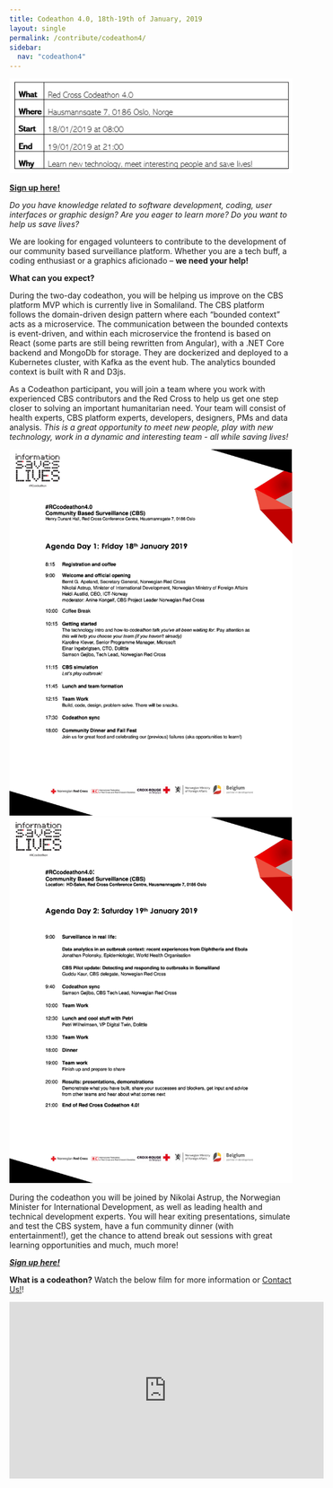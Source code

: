 ```yaml
---
title: Codeathon 4.0, 18th-19th of January, 2019
layout: single
permalink: /contribute/codeathon4/
sidebar:
  nav: "codeathon4"
---
```


<a href="/assets/images/timetablecodeathon1.png"><img src="/assets/images/timetablecodeathon1.png"></a>

[**Sign up here!**](https://events.provisoevent.no/r%C3%B8dekors/events/RedCrossCodeathon4/register) 

*Do you have knowledge related to software development, coding, user interfaces or graphic design? Are you eager to learn more? Do you want to help us save lives?* 

We are looking for engaged volunteers to contribute to the development of our community based surveillance platform. Whether you are a tech buff, a coding enthusiast or a graphics aficionado – **we need your help!** 

**What can you expect?** 

During the two-day codeathon, you will be helping us improve on the CBS platform MVP which is currently live in Somaliland. The CBS platform follows the domain-driven design pattern where each “bounded context” acts as a microservice. The communication between the bounded contexts is event-driven, and within each microservice the frontend is based on React (some parts are still being rewritten from Angular), with a .NET Core backend and MongoDb for storage. They are dockerized and deployed to a Kubernetes cluster, with Kafka as the event hub. The analytics bounded context is built with R and D3js. 

As a Codeathon participant, you will join a team where you work with experienced CBS contributors and the Red Cross to help us get one step closer to solving an important humanitarian need. Your team will consist of health experts, CBS platform experts, developers, designers, PMs and data analysis. *This is a great opportunity to meet new people, play with new technology, work in a dynamic and interesting team - all while saving lives!* 

<a href="/assets/images/p2agenda.jpg"><img src="/assets/images/p2agenda.jpg"></a>
<a href="/assets/images/p1agenda.jpg"><img src="/assets/images/p1agenda.jpg"></a>
  
During the codeathon you will be joined by Nikolai Astrup, the Norwegian Minister for International Development, as well as leading health and technical development experts. You will hear exiting presentations, simulate and test the CBS system, have a fun community dinner (with entertainment!), get the chance to attend break out sessions with great learning opportunities and much, much more! 

[***Sign up here!***](https://events.provisoevent.no/r%C3%B8dekors/events/RedCrossCodeathon4/register) 

**What is a codeathon?** Watch the below film for more information or [Contact Us!](https://cbsrc.org/contactus/)!
<iframe width="560" height="315" src="https://www.youtube.com/embed/6op40mK7rYs" frameborder="0" allow="accelerometer; autoplay; encrypted-media; gyroscope; picture-in-picture" allowfullscreen></iframe>




